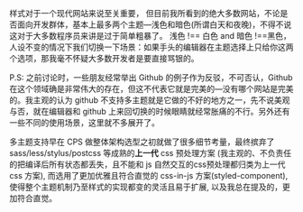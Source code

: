 样式对于一个现代网站来说至关重要， 但目前我所看到的绝大多数网站，不论是否面向开发群体，基本上最多两个主题—浅色和暗色(所谓白天和夜晚)，不得不说这对于大多数程序员来讲是过于简单粗暴了。 浅色 !== 白色  and 暗色 !==黑色，人设不变的情况下我们切换一下场景：如果手头的编辑器在主题选择上只给你这两个选项，那我毫不怀疑大多数开发者是要直接骂银的。

P.S: 之前讨论时，一些朋友经常举出 Github 的例子作为反驳，不可否认，Github 在这个领域确是非常伟大的存在，但这不代表它就是完美的—没有哪个网站是完美的。我主观的认为 github 不支持多主题就是它做的不好的地方之一，先不说美观与否，就在编辑器和 github 上来回切换的时候眼睛就经常胀痛的不行。另外还有一些不同的使用场景，这里就不多展开了。

多主题支持早在 CPS 做整体架构选型之初就做了很多细节考量，最终摈弃了 sass/less/stylus/postcss 等成熟的**上一代** css 预处理方案 (我主观的、不负责任的把编译后所有状态都丢失，且不能和 js 自然交互的css预处理都归类为上一代 css 方案), 而选用了更加优雅且符合直觉的 css-in-js 方案(styled-component), 使得整个主题机制乃至样式的实现都变的灵活且易于扩展, 以及我总在提及的，更加符合直觉。
